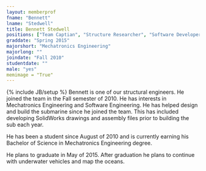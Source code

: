 ```yaml
---
layout: memberprof
fname: "Bennett"
lname: "Stedwell"
title: Bennett Stedwell
positions: ["Team Captian", "Structure Researcher", "Software Developer"]
graddate: "Spring 2015"
majorshort: "Mechatronics Engineering"
majorlong: ""
joindate: "Fall 2010"
studentdate: ""
male: "yes"
memimage = "True"
---
```

{% include JB/setup %}
Bennett is one of our structural engineers. He joined the team in the Fall semester of 2010. He has interests in Mechatronics Engineering and Software Engineering. He has helped design and build the submarine since he joined the team. This has included developing SolidWorks drawings and assembly files prior to building the sub each year.

He has been a student since August of 2010 and is currently earning his Bachelor of Science in Mechatronics Engineering degree.

He plans to graduate in May of 2015. After graduation he plans to continue with underwater vehicles and map the oceans.
